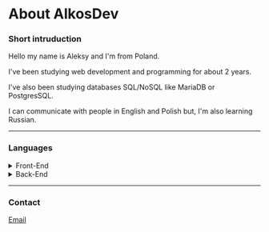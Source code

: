 # About AlkosDev

### Short intruduction

Hello my name is Aleksy and I'm from Poland.

I've been studying web development and programming for about 2 years.

I've also been studying databases SQL/NoSQL like MariaDB or PostgresSQL.

I can communicate with people in English and Polish but, I'm also learning Russian.

---
### Languages
<details>
<summary>Front-End</summary>

* HTML5
* CSS3
* ReactJS
* Javascript
* Typescript
* SASS/SCSS

</details>
<details>
<summary>Back-End</summary>

* Node.js
* ExpressJS
* C++
* MariaDB
* PostgresSQL

</details>

---

### Contact
[Email](mailto:kosinski.aleks@wp.pl)

